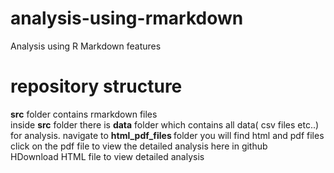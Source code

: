 # analysis-using-rmarkdown
Analysis using R Markdown features

# repository structure

<b>src</b> folder contains rmarkdown files <br />
inside <b>src</b> folder there is <b>data</b> folder which contains all data( csv files etc..) for analysis.
navigate to <b> html_pdf_files </b> folder you will find html and pdf files <br />
click on the pdf file to view the detailed analysis here in github <br />
HDownload HTML file to view detailed analysis
